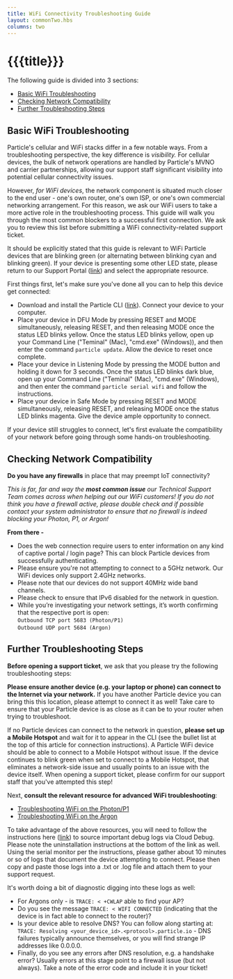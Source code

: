```yaml
---
title: WiFi Connectivity Troubleshooting Guide
layout: commonTwo.hbs
columns: two
---
```


# {{{title}}}
The following guide is divided into 3 sections:

* [Basic WiFi Troubleshooting](https://support.particle.io/hc/en-us/articles/360052621274#basic-wifi-troubleshooting)
* [Checking Network Compatibility](https://support.particle.io/hc/en-us/articles/360052621274#checking-network-compatibility)
* [Further Troubleshooting Steps](https://support.particle.io/hc/en-us/articles/360052621274#further-troubleshooting-steps)

## Basic WiFi Troubleshooting

Particle's cellular and WiFi stacks differ in a few notable ways. From a troubleshooting perspective, the key difference is _visibility._ For cellular devices, the bulk of network operations are handled by Particle's MVNO and carrier partnerships, allowing our support staff significant visibility into potential cellular connectivity issues. 

However, _for WiFi devices_, the network component is situated much closer to the end user - one's own router, one's own ISP, or one's own commercial networking arrangement. For this reason, we ask our WiFi users to take a more active role in the troubleshooting process. This guide will walk you through the most common blockers to a successful first connection. We ask you to review this list before submitting a WiFi connectivity-related support ticket.

It should be explicitly stated that this guide is relevant to WiFi Particle devices that are blinking green (or alternating between blinking cyan and blinking green). If your device is presenting some other LED state, please return to our Support Portal ([link](https://support.particle.io/hc/en-us)) and select the appropriate resource.

First things first, let's make sure you've done all you can to help this device get connected:

   * Download and install the Particle CLI ([link](https://docs.particle.io/tutorials/developer-tools/cli/)). Connect your device to your computer.
   * Place your device in DFU Mode by pressing RESET and MODE simultaneously, releasing RESET, and then releasing MODE once the status LED blinks yellow. Once the status LED blinks yellow, open up your Command Line ("Teminal" (Mac), "cmd.exe" (Windows)), and then enter the command `particle update`. Allow the device to reset once complete.
   * Place your device in Listening Mode by pressing the MODE button and holding it down for 3 seconds. Once the status LED blinks dark blue, open up your Command Line ("Teminal" (Mac), "cmd.exe" (Windows), and then enter the command `particle serial wifi` and follow the instructions.
   * Place your device in Safe Mode by pressing RESET and MODE simultaneously, releasing RESET, and releasing MODE once the status LED blinks magenta. Give the device ample opportunity to connect.

If your device still struggles to connect, let's first evaluate the compatibility of your network before going through some hands-on troubleshooting. 

## Checking Network Compatibility

**Do you have any firewalls** in place that may preempt IoT connectivity?

_This is far, far and way the **most common issue** our Technical Support Team comes across when helping out our WiFi customers! If you do not think you have a firewall active, please double check and if possible contact your system administrator to ensure that no firewall is indeed blocking your Photon, P1, or Argon!_

**From there -** 

   * Does the web connection require users to enter information on any kind of captive portal / login page? This can block Particle devices from successfully authenticating.
   * Please ensure you're not attempting to connect to a 5GHz network. Our WiFi devices only support 2.4GHz networks.
   * Please note that our devices do not support 40MHz wide band channels.
   * Please check to ensure that IPv6 disabled for the network in question.
   * While you’re investigating your network settings, it’s worth confirming that the respective port is open:  
   `Outbound TCP port 5683 (Photon/P1) `  
   `Outbound UDP port 5684 (Argon) `

## Further Troubleshooting Steps

**Before opening a support ticket**, we ask that you please try the following troubleshooting steps:

**Please ensure another device (e.g. your laptop or phone) can connect to the Internet via your network.** If you have another Particle device you can bring this this location, please attempt to connect it as well! Take care to ensure that your Particle device is as close as it can be to your router when trying to troubleshoot.

If no Particle devices can connect to the network in question, **please set up a Mobile Hotspot** and wait for it to appear in the CLI (see the bullet list at the top of this article for connection instructions). A Particle WiFi device should be able to connect to a Mobile Hotspot without issue. If the device continues to blink green when set to connect to a Mobile Hotspot, that eliminates a network-side issue and usually points to an issue with the device itself. When opening a support ticket, please confirm for our support staff that you've attempted this step!

Next, **consult the relevant resource for advanced WiFi troubleshooting**:

* [Troubleshooting WiFi on the Photon/P1](https://support.particle.io/hc/articles/1260800691709/)
* [Troubleshooting WiFi on the Argon](https://support.particle.io/hc/articles/1260800691709/)

To take advantage of the above resources, you will need to follow the instructions here ([link](https://github.com/particle-iot/cloud-debug)) to source important debug logs via Cloud Debug. Please note the uninstallation instructions at the bottom of the link as well. Using the serial monitor per the instructions, please gather about 10 minutes or so of logs that document the device attempting to connect. Please then copy and paste those logs into a .txt or .log file and attach them to your support request.

 It's worth doing a bit of diagnostic digging into these logs as well:

   * For Argons only - is `TRACE: < +CWLAP` able to find your AP?
   * Do you see the message `TRACE: < WIFI CONNECTED` (indicating that the device is in fact able to connect to the router)?
   * Is your device able to resolve DNS? You can follow along starting at: `TRACE: Resolving <your_device_id>.<protocol>.particle.io` \- DNS failures typically announce themselves, or you will find strange IP addresses like 0.0.0.0.
   * Finally, do you see any errors after DNS resolution, e.g. a handshake error? Usually errors at this stage point to a firewall issue (but not always). Take a note of the error code and include it in your ticket!

